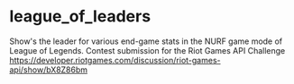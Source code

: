 # league_of_leaders
Show's the leader for various end-game stats in the NURF game mode of League of Legends. Contest submission for the Riot Games API Challenge https://developer.riotgames.com/discussion/riot-games-api/show/bX8Z86bm
